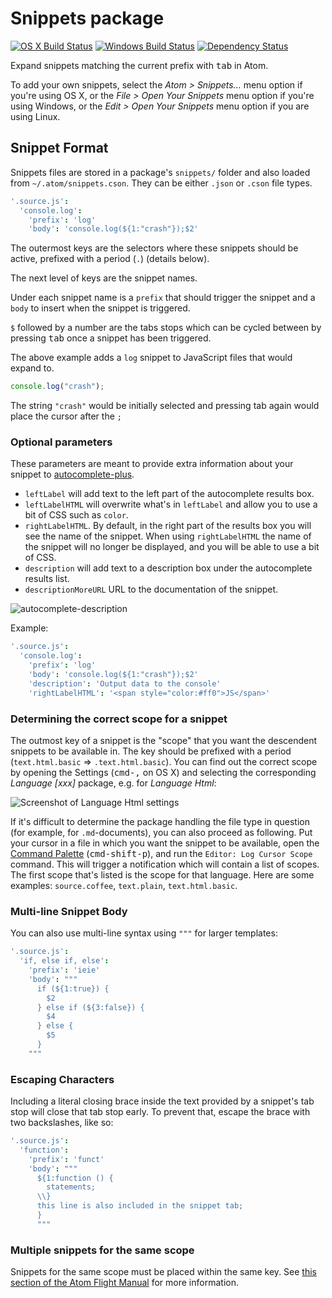 # Snippets package
[![OS X Build Status](https://travis-ci.org/atom/snippets.svg?branch=master)](https://travis-ci.org/atom/snippets) [![Windows Build Status](https://ci.appveyor.com/api/projects/status/8hlc0onofkgbxw53/branch/master?svg=true)](https://ci.appveyor.com/project/Atom/snippets/branch/master) [![Dependency Status](https://david-dm.org/atom/snippets.svg)](https://david-dm.org/atom/snippets)

Expand snippets matching the current prefix with <kbd>tab</kbd> in Atom.

To add your own snippets, select the _Atom > Snippets..._ menu option if you're using OS X, or the _File > Open Your Snippets_ menu option if you're using Windows, or the _Edit > Open Your Snippets_ menu option if you are using Linux.

## Snippet Format

Snippets files are stored in a package's `snippets/` folder and also loaded from `~/.atom/snippets.cson`. They can be either `.json` or `.cson` file types.

```coffee
'.source.js':
  'console.log':
    'prefix': 'log'
    'body': 'console.log(${1:"crash"});$2'
```

The outermost keys are the selectors where these snippets should be active, prefixed with a period (`.`) (details below).

The next level of keys are the snippet names.

Under each snippet name is a `prefix` that should trigger the snippet and a `body` to insert when the snippet is triggered.

`$` followed by a number are the tabs stops which can be cycled between by pressing <kbd>tab</kbd> once a snippet has been triggered.

The above example adds a `log` snippet to JavaScript files that would expand to.

```js
console.log("crash");
```

The string `"crash"` would be initially selected and pressing tab again would place the cursor after the `;`

### Optional parameters
These parameters are meant to provide extra information about your snippet to [autocomplete-plus](https://github.com/atom/autocomplete-plus/wiki/Provider-API).

* `leftLabel` will add text to the left part of the autocomplete results box.
* `leftLabelHTML` will overwrite what's in `leftLabel` and allow you to use a bit of CSS such as `color`.
* `rightLabelHTML`. By default, in the right part of the results box you will see the name of the snippet. When using `rightLabelHTML` the name of the snippet will no longer be displayed, and you will be able to use a bit of CSS.
* `description` will add text to a description box under the autocomplete results list.
* `descriptionMoreURL` URL to the documentation of the snippet.

![autocomplete-description](http://i.imgur.com/cvI2lOq.png)

Example:
```coffee
'.source.js':
  'console.log':
    'prefix': 'log'
    'body': 'console.log(${1:"crash"});$2'
    'description': 'Output data to the console'
    'rightLabelHTML': '<span style="color:#ff0">JS</span>'
```

### Determining the correct scope for a snippet

The outmost key of a snippet is the "scope" that you want the descendent snippets to be available in. The key should be prefixed with a period (`text.html.basic` => `.text.html.basic`). You can find out the correct scope by opening the Settings (<kbd>cmd-,</kbd> on OS X) and selecting the corresponding *Language [xxx]* package, e.g. for *Language Html*:

![Screenshot of Language Html settings](https://cloud.githubusercontent.com/assets/1038121/5137632/126beb66-70f2-11e4-839b-bc7e84103f67.png)

If it's difficult to determine the package handling the file type in question (for example, for `.md`-documents), you can also proceed as following. Put your cursor in a file in which you want the snippet to be available, open the [Command Palette](https://github.com/atom/command-palette)
(<kbd>cmd-shift-p</kbd>), and run the `Editor: Log Cursor Scope` command. This will trigger a notification which will contain a list of scopes. The first scope that's listed is the scope for that language. Here are some examples: `source.coffee`, `text.plain`, `text.html.basic`.

### Multi-line Snippet Body

You can also use multi-line syntax using `"""` for larger templates:

```coffee
'.source.js':
  'if, else if, else':
    'prefix': 'ieie'
    'body': """
      if (${1:true}) {
        $2
      } else if (${3:false}) {
        $4
      } else {
        $5
      }
    """
```

### Escaping Characters

Including a literal closing brace inside the text provided by a snippet's tab stop will close that tab stop early. To prevent that, escape the brace with two backslashes, like so:

```coffee
'.source.js':
  'function':
    'prefix': 'funct'
    'body': """
      ${1:function () {
        statements;
      \\}
      this line is also included in the snippet tab;
      }
      """
```

### Multiple snippets for the same scope

Snippets for the same scope must be placed within the same key. See [this section of the Atom Flight Manual](https://atom.io/docs/latest/using-atom-basic-customization#configuring-with-cson) for more information.

